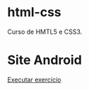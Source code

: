 # html-css
 Curso de HMTL5 e CSS3.
 
 <h1>Site Android</h1>
 <a href="https://kaiocoutinho.github.io/html-css/Site-android/index/android.html">Executar exercício</a>
 

